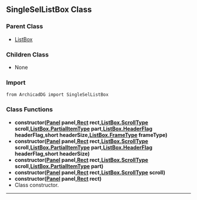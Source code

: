 ## SingleSelListBox Class

### Parent Class
* [ListBox](ListBox.md)

### Children Class
* None

### Import
```
from ArchicadDG import SingleSelListBox
``` 

### Class Functions

* **constructor([Panel](../m_panel/Panel.md) panel,[Rect](../Rect.md) rect,[ListBox.ScrollType](ListBox_ScrollType.md) scroll,[ListBox.PartialItemType](ListBox_PartialItemTypeButton_FrameType.md) part,[ListBox.HeaderFlag](ListBox_HeaderFlag.md) headerFlag,short headerSize,[ListBox.FrameType](ListBox_FrameType.md) frameType)**
* **constructor([Panel](../m_panel/Panel.md) panel,[Rect](../Rect.md) rect,[ListBox.ScrollType](ListBox_ScrollType.md) scroll,[ListBox.PartialItemType](ListBox_PartialItemTypeButton_FrameType.md) part,[ListBox.HeaderFlag](ListBox_HeaderFlag.md) headerFlag,short headerSize)**
* **constructor([Panel](../m_panel/Panel.md) panel,[Rect](../Rect.md) rect,[ListBox.ScrollType](ListBox_ScrollType.md) scroll,[ListBox.PartialItemType](ListBox_PartialItemTypeButton_FrameType.md) part)**
* **constructor([Panel](../m_panel/Panel.md) panel,[Rect](../Rect.md) rect,[ListBox.ScrollType](ListBox_ScrollType.md) scroll)**
* **constructor([Panel](../m_panel/Panel.md) panel,[Rect](../Rect.md) rect)**
* Class constructor.
-----